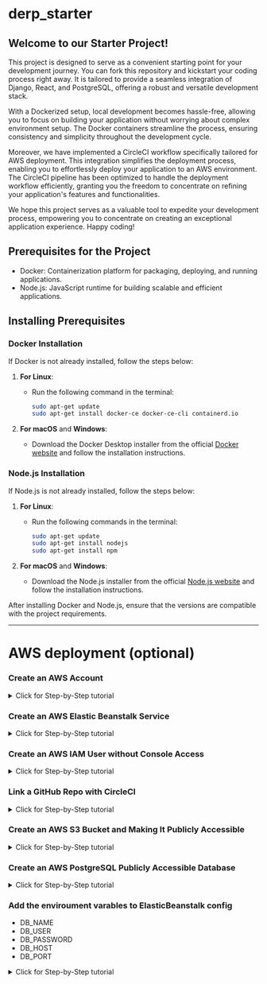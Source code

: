 # derp_starter
## Welcome to our Starter Project!

This project is designed to serve as a convenient starting point for your development journey. You can fork this repository and kickstart your coding process right away. It is tailored to provide a seamless integration of Django, React, and PostgreSQL, offering a robust and versatile development stack.

With a Dockerized setup, local development becomes hassle-free, allowing you to focus on building your application without worrying about complex environment setup. The Docker containers streamline the process, ensuring consistency and simplicity throughout the development cycle.

Moreover, we have implemented a CircleCI workflow specifically tailored for AWS deployment. This integration simplifies the deployment process, enabling you to effortlessly deploy your application to an AWS environment. The CircleCI pipeline has been optimized to handle the deployment workflow efficiently, granting you the freedom to concentrate on refining your application's features and functionalities.

We hope this project serves as a valuable tool to expedite your development process, empowering you to concentrate on creating an exceptional application experience. Happy coding!

## Prerequisites for the Project

- Docker: Containerization platform for packaging, deploying, and running applications.
- Node.js: JavaScript runtime for building scalable and efficient applications.

## Installing Prerequisites

### Docker Installation

If Docker is not already installed, follow the steps below:

1. **For Linux**:
   - Run the following command in the terminal:
     ```bash
     sudo apt-get update
     sudo apt-get install docker-ce docker-ce-cli containerd.io
     ```

2. **For macOS** and **Windows**:
   - Download the Docker Desktop installer from the official [Docker website](https://www.docker.com/products/docker-desktop) and follow the installation instructions.

### Node.js Installation

If Node.js is not already installed, follow the steps below:

1. **For Linux**:
   - Run the following commands in the terminal:
     ```bash
     sudo apt-get update
     sudo apt-get install nodejs
     sudo apt-get install npm
     ```

2. **For macOS** and **Windows**:
   - Download the Node.js installer from the official [Node.js website](https://nodejs.org/en/download/) and follow the installation instructions.

After installing Docker and Node.js, ensure that the versions are compatible with the project requirements.

---

# AWS deployment (optional)

### Create an AWS Account
<details>
    <summary>Click for Step-by-Step tutorial</summary>
1. **Visit the AWS Website:**
   - Go to the [AWS website](https://aws.amazon.com/).

2. **Click on "Create an AWS Account":**
   - Click on the "Create an AWS Account" button.

3. **Sign In or Create a New Account:**
   - Sign in using your existing Amazon account or create a new one.

4. **Provide Account Information:**
   - Enter your email address, password, and an AWS account name.

5. **Contact Information:**
   - Enter your name, address, and phone number.

6. **Payment Information:**
   - Enter your payment information. AWS requires a valid credit card for account verification purposes. However, you can use the AWS Free Tier to explore services for a limited time without any charges.

7. **Phone Verification:**
   - AWS may require phone verification to ensure the security of your account. Enter the code sent to your phone to verify your identity.

8. **Select a Support Plan (Optional):**
   - Choose a support plan that aligns with your requirements. AWS offers various support plans with different levels of service and features.

9. **Read and Accept AWS Customer Agreement:**
   - Carefully read the AWS Customer Agreement, and if you agree with the terms, click on the "Create Account and Continue" button.

10. **Confirmation:**
    - Once your account is successfully created, AWS will provide you with a confirmation message. You can now sign in to your AWS Management Console.

11. **Configure Security Settings:**
    - Follow the AWS security best practices and configure security settings, such as setting up multi-factor authentication (MFA) and creating strong IAM policies.
</details>

### Create an AWS Elastic Beanstalk Service
<details>
    <summary>Click for Step-by-Step tutorial</summary>
1. **Sign In to AWS Management Console:**
   - Go to the [AWS Management Console](https://aws.amazon.com/console/) and sign in to your AWS account.

2. **Navigate to Elastic Beanstalk:**
   - In the AWS Management Console, navigate to the Elastic Beanstalk service.

3. **Click on "Create New Application":**
   - Click on the "Create New Application" button to begin the process of creating a new application environment.

4. **Select Application Platform:**
   - Choose the application platform that best suits your requirements, such as Python, Java, Node.js, PHP, Ruby, Docker, or Go.

5. **Choose Application Code:**
   - Select the application code source, either from the AWS CodeCommit repository, AWS CodePipeline, GitHub, or your own source.

6. **Configure Application Details:**
   - Enter the necessary details for your application, such as the application name, platform version, and other configuration settings.

7. **Configure Environment:**
   - Configure the environment type (Web server environment or Worker environment), instance type, environment name, and other environment-specific settings.

8. **Configure Additional Options:**
   - Set up additional options, such as load balancer configuration, database settings, environment variables, and other advanced configurations if required.

9. **Review Configuration Details:**
   - Review all the configuration details to ensure they are accurate and meet your application requirements.

10. **Create the Application:**
    - Click on the "Create Application" button to create your AWS Elastic Beanstalk application. AWS will start the process of provisioning the necessary resources and deploying your application.

11. **Monitor Application Deployment:**
    - Monitor the deployment process through the AWS Management Console or AWS Elastic Beanstalk console to ensure that your application is deployed successfully.

12. **Test and Verify the Application:**
    - Test your application to verify that it is functioning correctly in the AWS Elastic Beanstalk environment.
</details>

### Create an AWS IAM User without Console Access
<details>
    <summary>Click for Step-by-Step tutorial</summary>
1. **Sign In to AWS Management Console:**
   - Go to the [AWS Management Console](https://aws.amazon.com/console/) and sign in to your AWS account with appropriate administrative privileges.

2. **Navigate to IAM:**
   - In the AWS Management Console, navigate to the IAM (Identity and Access Management) service.

3. **Access the Users Section:**
   - From the IAM dashboard, click on the "Users" tab located in the left-hand navigation pane.

4. **Click on "Add User":**
   - Click on the "Add User" button to begin creating a new IAM user.

5. **Provide User Details:**
   - Enter the desired username for the new IAM user and select the "Programmatic access" option to grant access via the AWS API, CLI, SDKs, or other development tools.

6. **Set Permissions:**
   - Configure the necessary permissions for the IAM user by attaching appropriate policies that define the user's access to AWS services and resources. Ensure that the policies are restricted and aligned with the principle of least privilege.

7. **Configure Tags (Optional):**
   - Optionally, you can configure tags to help categorize and manage your IAM users effectively.

8. **Review User Details:**
   - Review the user details, including the username, access type, and assigned permissions, to ensure they align with the intended access requirements.

9. **Create the IAM User:**
   - Click on the "Create User" button to create the IAM user. AWS will generate an access key ID and secret access key for the user.

10. **Store Access Keys Securely:**
    - It is crucial to securely store the access key ID and secret access key as they provide programmatic access to your AWS resources. Consider using AWS Secrets Manager or another secure storage solution to manage the access keys.
</details>

### Link a GitHub Repo with CircleCI
<details>
    <summary>Click for Step-by-Step tutorial</summary>
## Step-by-Step Guide to Link a GitHub Repo with CircleCI

1. **Sign in to CircleCI:**
   - Visit the [CircleCI website](https://circleci.com) and sign in using your GitHub account.

2. **Set Up a New Project:**
   - Once signed in, click on the "Add Projects" or the "+" icon in the sidebar.
   - Select the organization and the GitHub repository you want to link with CircleCI.

3. **Configure Your Project:**
   - Find the repo and select `Set Up Project`
   - Choose the first option `Fastest`
   - Choose `main` as the brach
   - CircleCI will detect your project's configuration file automatically, typically named `.circleci/config.yml`.

4. **Navigate to Environment Variables:**
   - In the project settings, navigate to the "Environment Variables" or "Environment" section.

5. **Add New Environment Variables:**
   - Click on the "Add Environment Variable" button to add a new environment variable.

6. **Enter Variable Name and Value:**
   - Enter "AWS_ACCESS_KEY_ID" as the variable name and provide the corresponding AWS access key ID in the value field.

7. **Repeat for AWS_SECRET_ACCESS_KEY:**
   - Similarly, add another environment variable named "AWS_SECRET_ACCESS_KEY" and provide the corresponding AWS secret access key as the value.

8. **Save Environment Variables:**
   - Save the environment variables to ensure that they are securely stored and accessible during the build and deployment processes.

9. **Verify Configuration:**
   - Verify the environment variable configuration by triggering a new build in CircleCI that utilizes the AWS credentials. Ensure that the build process executes without any issues related to AWS authentication.

</details>

### Create an AWS S3 Bucket and Making It Publicly Accessible
<details>
    <summary>Click for Step-by-Step tutorial</summary>
1. **Sign In to AWS Management Console:**
   - Go to the [AWS Management Console](https://aws.amazon.com/console/) and sign in to your AWS account with appropriate administrative privileges.

2. **Navigate to S3:**
   - In the AWS Management Console, navigate to the Amazon S3 (Simple Storage Service) service.

3. **Click on "Create Bucket":**
   - Click on the "Create Bucket" button to begin creating a new S3 bucket.

4. **Provide Bucket Details:**
   - Enter a unique and descriptive name for your S3 bucket, select the region where you want the bucket to be stored, and configure any additional settings as needed.

5. **Configure Public Access Settings:**
   - In the "Set permissions" section, ensure that the bucket and its objects are publicly accessible by unchecking the "Block all public access" option. Be aware of the implications of making the bucket publicly accessible and ensure that you have taken necessary security measures to protect sensitive data.

6. **Configure Bucket Properties:**
   - Configure the properties of the bucket, including versioning, logging, and other settings based on your specific requirements.

7. **Review and Create the Bucket:**
   - Review all the settings to ensure they align with your intended configuration. Click on the "Create bucket" button to create the S3 bucket.

8. **Upload Objects and Set Public Access:**
   - Upload the desired objects to the S3 bucket. Select the uploaded objects and configure their permissions to be publicly accessible. You can set the object's access control list (ACL) to "public" or configure a bucket policy to make all objects public.

9. **Verify Public Access:**
   - Verify the public accessibility of the S3 bucket and its objects by testing the access URL in a web browser or via the AWS CLI.
</details>

### Create an AWS PostgreSQL Publicly Accessible Database
<details>
    <summary>Click for Step-by-Step tutorial</summary>
1. **Sign In to AWS Management Console:**
   - Go to the [AWS Management Console](https://aws.amazon.com/console/) and sign in to your AWS account with appropriate administrative privileges.

2. **Navigate to RDS:**
   - In the AWS Management Console, navigate to the Amazon RDS (Relational Database Service) service.

3. **Click on "Create Database":**
   - Click on the "Create database" button to begin the process of creating a new PostgreSQL database.

4. **Select PostgreSQL Engine:**
   - Choose the PostgreSQL engine as the database creation option.

5. **Choose Use Case:**
   - Select the appropriate use case option for your PostgreSQL database, such as production, development, or testing.

6. **Configure Database Settings:**
   - Configure the necessary settings for your PostgreSQL database, including database instance specifications, storage, and connectivity settings.

7. **Set Access Permissions:**
   - Define the security and access settings for your database, including the creation of a master username and password. Ensure that the database is publicly accessible by configuring the security group settings to allow inbound traffic from your desired IP addresses or specifying a public IP range (0.0.0.0/0).

8. **Configure Additional Settings (Optional):**
   - Optionally, configure additional settings for the database, such as backup and maintenance options, monitoring, and performance insights.

9. **Review and Create the Database:**
   - Review all the configuration details to ensure they align with your intended database setup. Click on the "Create database" button to create the PostgreSQL database.

10. **Verify Database Connectivity:**
    - Verify the connectivity to the PostgreSQL database by using appropriate client tools or by connecting to the database instance from your application. Ensure that the necessary security measures are in place to protect sensitive data and prevent unauthorized access.
</details>

### Add the enviroument varables to ElasticBeanstalk config

* DB_NAME
* DB_USER
* DB_PASSWORD
* DB_HOST
* DB_PORT

<details>
    <summary>Click for Step-by-Step tutorial</summary>
1. **Sign In to AWS Management Console:**
   - Go to the [AWS Management Console](https://aws.amazon.com/console/) and sign in to your AWS account with appropriate administrative privileges.

2. **Navigate to Elastic Beanstalk:**
   - In the AWS Management Console, navigate to the Amazon Elastic Beanstalk service.

3. **Select Your Application:**
   - Choose the application that corresponds to the Elastic Beanstalk environment where you want to set the environment variables.

4. **Select the Environment:**
   - Select the specific environment within the application where you wish to configure the environment variables.

5. **Navigate to Configuration:**
   - In the selected environment's dashboard, navigate to the "Configuration" section.

6. **Click on Software Configuration:**
   - Click on the "Edit" button in the "Software" configuration category to edit the software configuration of the environment.

7. **Set Environment Variables:**
   - Under the "Environment properties" or "Environment variables" section, add the desired environment variables by providing the variable names and corresponding values.

8. **Save Configuration Changes:**
   - After adding the environment variables, save the configuration changes to apply the new environment variables to the Elastic Beanstalk environment.

9. **Verify Environment Variable Configuration:**
   - Verify that the environment variables are correctly set and accessible within the Elastic Beanstalk environment. You can check the environment variables' values by logging into the environment or by accessing them programmatically from within your application.
</details>